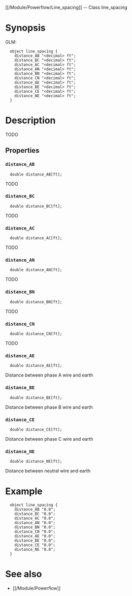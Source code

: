 [[/Module/Powerflow/Line_spacing]] -- Class line_spacing

# Synopsis
GLM:
~~~
  object line_spacing {
    distance_AB "<decimal> ft";
    distance_BC "<decimal> ft";
    distance_AC "<decimal> ft";
    distance_AN "<decimal> ft";
    distance_BN "<decimal> ft";
    distance_CN "<decimal> ft";
    distance_AE "<decimal> ft";
    distance_BE "<decimal> ft";
    distance_CE "<decimal> ft";
    distance_NE "<decimal> ft";
  }
~~~

# Description

TODO

## Properties

### `distance_AB`
~~~
  double distance_AB[ft];
~~~

TODO

### `distance_BC`
~~~
  double distance_BC[ft];
~~~

TODO

### `distance_AC`
~~~
  double distance_AC[ft];
~~~

TODO

### `distance_AN`
~~~
  double distance_AN[ft];
~~~

TODO

### `distance_BN`
~~~
  double distance_BN[ft];
~~~

TODO

### `distance_CN`
~~~
  double distance_CN[ft];
~~~

TODO

### `distance_AE`
~~~
  double distance_AE[ft];
~~~

Distance between phase A wire and earth

### `distance_BE`
~~~
  double distance_BE[ft];
~~~

Distance between phase B wire and earth

### `distance_CE`
~~~
  double distance_CE[ft];
~~~

Distance between phase C wire and earth

### `distance_NE`
~~~
  double distance_NE[ft];
~~~

Distance between neutral wire and earth

# Example

~~~
  object line_spacing {
    distance_AB "0.0";
    distance_BC "0.0";
    distance_AC "0.0";
    distance_AN "0.0";
    distance_BN "0.0";
    distance_CN "0.0";
    distance_AE "0.0";
    distance_BE "0.0";
    distance_CE "0.0";
    distance_NE "0.0";
  }
~~~

# See also
* [[/Module/Powerflow]]

